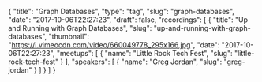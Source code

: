 {
  "title": "Graph Databases",
  "type": "tag",
  "slug": "graph-databases",
  "date": "2017-10-06T22:27:23",
  "draft": false,
  "recordings": [
    {
      "title": "Up and Running with Graph Databases",
      "slug": "up-and-running-with-graph-databases",
      "thumbnail": "https://i.vimeocdn.com/video/660049778_295x166.jpg",
      "date": "2017-10-06T22:27:23",
      "meetups": [
        {
          "name": "Little Rock Tech Fest",
          "slug": "little-rock-tech-fest"
        }
      ],
      "speakers": [
        {
          "name": "Greg Jordan",
          "slug": "greg-jordan"
        }
      ]
    }
  ]
}